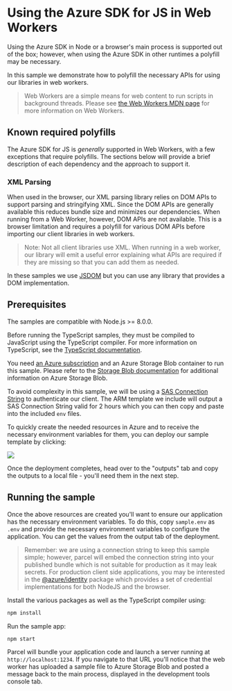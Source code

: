 # Using the Azure SDK for JS in Web Workers

Using the Azure SDK in Node or a browser's main process is supported out of the box; however, when using the Azure SDK in other runtimes a polyfill may be necessary.

In this sample we demonstrate how to polyfill the necessary APIs for using our libraries in web workers.

> Web Workers are a simple means for web content to run scripts in background threads. Please see [the Web Workers MDN page][webworkers] for more information on Web Workers.

## Known required polyfills

The Azure SDK for JS is _generally_ supported in Web Workers, with a few exceptions that require polyfills. The sections below will provide a brief description of each dependency and the approach to support it.

### XML Parsing

When used in the browser, our XML parsing library relies on DOM APIs to support parsing and stringifying XML. Since the DOM APIs are generally available this reduces bundle size and minimizes our dependencies. When running from a Web Worker, however, DOM APIs are not available. This is a browser limitation and requires a polyfill for various DOM APIs before importing our client libraries in web workers. 

> Note: Not all client libraries use XML. When running in a web worker, our library will emit a useful error explaining what APIs are required if they are missing so that you can add them as needed.

In these samples we use [JSDOM][jsdom] but you can use any library that provides a DOM implementation.

[webworkers]: https://developer.mozilla.org/docs/Web/API/Web_Workers_API
[jsdom]: https://www.npmjs.com/package/jsdom

## Prerequisites

The samples are compatible with Node.js >= 8.0.0.

Before running the TypeScript samples, they must be compiled to JavaScript using the TypeScript compiler. For more information on TypeScript, see the [TypeScript documentation][typescript].

You need [an Azure subscription][freesub] and an Azure Storage Blob container to run this sample. Please refer to the [Storage Blob documentation][storageblob] for additional information on Azure Storage Blob.

To avoid complexity in this sample, we will be using a [SAS Connection String][storageblobsas] to authenticate our client. The ARM template we include will output a SAS Connection String valid for 2 hours which you can then copy and paste into the included `env` files.

To quickly create the needed resources in Azure and to receive the necessary environment variables for them, you can deploy our sample template by clicking:

[![](http://azuredeploy.net/deploybutton.png)](https://portal.azure.com/#create/Microsoft.Template/uri/https%3A%2F%2Fraw.githubusercontent.com%2FAzure%2Fazure-sdk-for-js%2Fmaster%2Fsamples%2Fweb-workers%2arm-template.json)

Once the deployment completes, head over to the "outputs" tab and copy the outputs to a local file - you'll need them in the next step.

## Running the sample

Once the above resources are created you'll want to ensure our application has the necessary environment variables. To do this, copy `sample.env` as `.env` and provide the necessary environment variables to configure the application. You can get the values from the output tab of the deployment.

> Remember: we are using a connection string to keep this sample simple; however, parcel will embed the connection string into your published bundle which is not suitable for production as it may leak secrets. For production client side applications, you may be interested in the [@azure/identity][identity] package which provides a set of credential implementations for both NodeJS and the browser.

Install the various packages as well as the TypeScript compiler using:

```bash
npm install
```

Run the sample app:

```bash
npm start
```

Parcel will bundle your application code and launch a server running at `http://localhost:1234`. If you navigate to that URL you'll notice that the web worker has uploaded a sample file to Azure Storage Blob and posted a message back to the main process, displayed in the development tools console tab.

[webworkers]: https://developer.mozilla.org/docs/Web/API/Web_Workers_API
[jsdom]: https://www.npmjs.com/package/jsdom
[typescript]: https://www.typescriptlang.org/docs/home.html
[freesub]: https://azure.microsoft.com/free
[storageblob]: https://docs.microsoft.com/javascript/api/@azure/storage-blob
[storageblobsas]: https://docs.microsoft.com/azure/storage/common/storage-configure-connection-string#create-a-connection-string-using-a-shared-access-signature
[identity]: https://www.npmjs.com/package/@azure/identity
